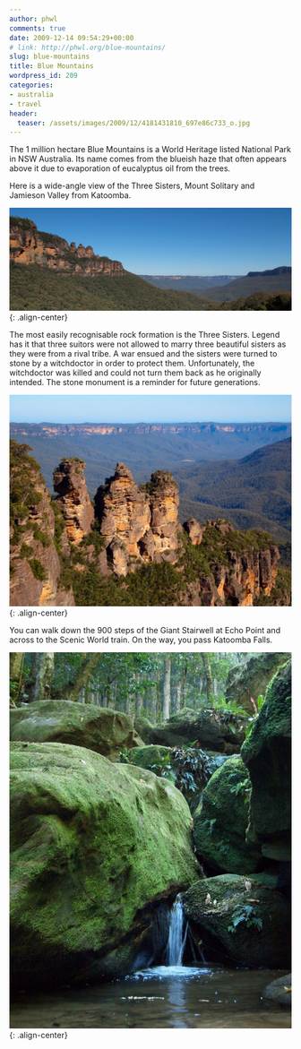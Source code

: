 ```yaml
---
author: phwl
comments: true
date: 2009-12-14 09:54:29+00:00
# link: http://phwl.org/blue-mountains/
slug: blue-mountains
title: Blue Mountains
wordpress_id: 209
categories:
- australia
- travel
header:
  teaser: /assets/images/2009/12/4181431810_697e86c733_o.jpg
---
```


The 1 million hectare Blue Mountains is a World Heritage listed National Park in NSW Australia. Its name comes from the blueish haze that often appears above it due to evaporation of eucalyptus oil from the trees.

Here is a wide-angle view of the Three Sisters, Mount Solitary and Jamieson Valley from Katoomba.

![](/assets/images/2009/12/4181431810_697e86c733_o.jpg){: .align-center}
<!-- more -->

The most easily recognisable rock formation is the Three Sisters. Legend has it that three suitors were not allowed to marry three beautiful sisters as they were from a rival tribe. A war ensued and the sisters were turned to stone by a witchdoctor in order to protect them. Unfortunately, the witchdoctor was killed and could not turn them back as he originally intended. The stone monument is a reminder for future generations.

![](/assets/images/2009/12/4183727923_b37982c2ab_o.jpg){: .align-center}

You can walk down the 900 steps of the Giant Stairwell at Echo Point and across to the Scenic World train. On the way, you pass Katoomba Falls.

![](/assets/images/2009/12/4181451760_9050626a77_o.jpg){: .align-center}
